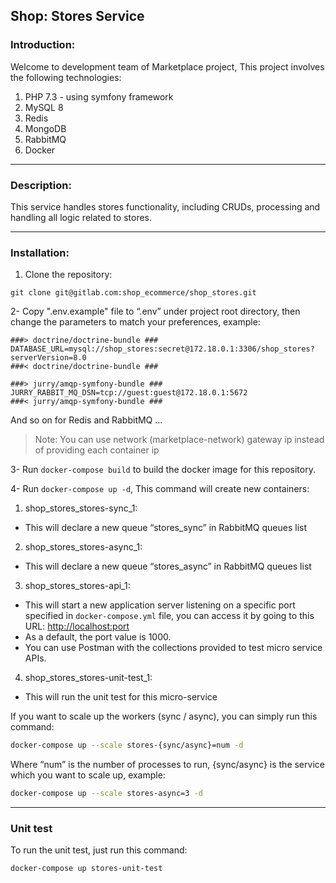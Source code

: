 Shop: Stores Service
--
### Introduction:
Welcome to development team of Marketplace project, This project involves the following technologies:
1. PHP 7.3 - using symfony framework
2. MySQL 8
3. Redis
4. MongoDB
5. RabbitMQ
6. Docker

---

### Description:
This service handles stores functionality, including CRUDs, processing and handling all logic related to stores.

---

### Installation:

1. Clone the repository:
```shell script
git clone git@gitlab.com:shop_ecommerce/shop_stores.git
```

2- Copy ".env.example" file to “.env” under project root directory, then change the parameters to match your preferences, example:
```
###> doctrine/doctrine-bundle ###
DATABASE_URL=mysql://shop_stores:secret@172.18.0.1:3306/shop_stores?serverVersion=8.0
###< doctrine/doctrine-bundle ###

###> jurry/amqp-symfony-bundle ###
JURRY_RABBIT_MQ_DSN=tcp://guest:guest@172.18.0.1:5672
###< jurry/amqp-symfony-bundle ###
```
And so on for Redis and RabbitMQ ...
>Note: You can use network (marketplace-network) gateway ip instead of providing each container ip

3- Run `docker-compose build` to build the docker image for this repository.
       
4- Run `docker-compose up -d`, This command will create new containers:

1. shop_stores_stores-sync_1:
- This will declare a new queue “stores_sync” in RabbitMQ queues list
2. shop_stores_stores-async_1:
- This will declare a new queue “stores_async” in RabbitMQ queues list
3. shop_stores_stores-api_1:
- This will start a new application server listening on a specific port specified in `docker-compose.yml` file, you can access it by going to this URL: [http://localhost:port](http://localhost:1000)
- As a default, the port value is 1000.
- You can use Postman with the collections provided to test micro service APIs.
4. shop_stores_stores-unit-test_1:
- This will run the unit test for this micro-service

If you want to scale up the workers (sync / async), you can simply run this command:
```bash
docker-compose up --scale stores-{sync/async}=num -d
```

Where “num” is the number of processes to run, {sync/async} is the service which you want to scale up, example:
```bash
docker-compose up --scale stores-async=3 -d
```

---
### Unit test
To run the unit test, just run this command:
```bash
docker-compose up stores-unit-test
```